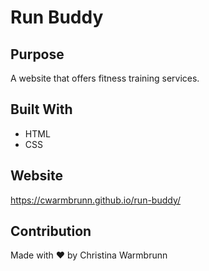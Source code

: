# Run Buddy

## Purpose
A website that offers fitness training services.

## Built With
* HTML
* CSS

## Website
https://cwarmbrunn.github.io/run-buddy/

## Contribution
Made with ❤️ by Christina Warmbrunn
